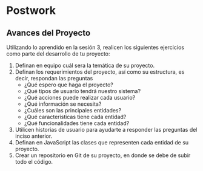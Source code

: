# Postwork

## Avances del Proyecto

Utilizando lo aprendido en la sesión 3, realicen los siguientes ejercicios como parte del desarrollo de tu proyecto:

1. Definan en equipo cuál sera la temática de su proyecto.
2. Definan los requerimientos del proyecto, así como su estructura, es decir, respondan las preguntas 
    - ¿Qué espero que haga el proyecto?
    - ¿Qué tipos de usuario tendrá nuestro sistema?
    - ¿Qué acciones puede realizar cada usuario?
    - ¿Qué información se necesita?
    - ¿Cuáles son las principales entidades?
    - ¿Qué características tiene cada entidad?
    - ¿Qué funcionalidades tiene cada entidad?
3. Utilicen historias de usuario para ayudarte a responder las preguntas del inciso anterior.
4. Definan en JavaScript las clases que representen cada entidad de su proyecto.
5. Crear un repositorio en Git de su proyecto, en donde se debe de subir todo el código.